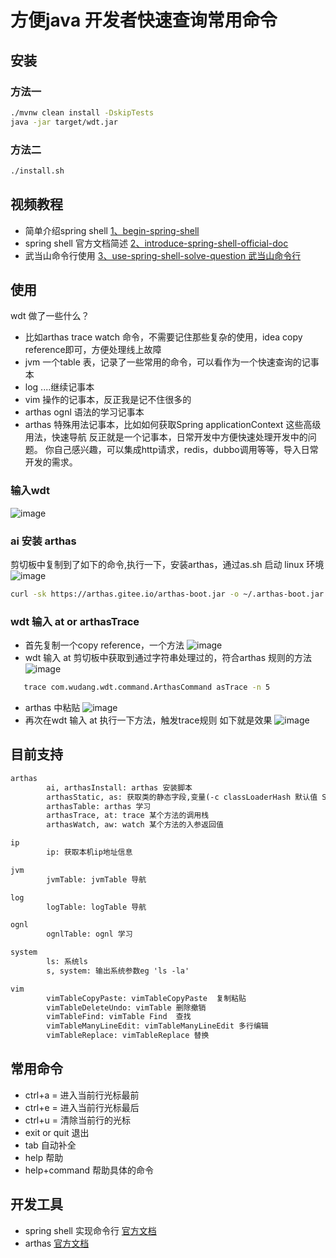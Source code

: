 # 方便java 开发者快速查询常用命令

## 安装
### 方法一
```bash
./mvnw clean install -DskipTests 
java -jar target/wdt.jar
```
### 方法二
```bash
./install.sh
```
## 视频教程
* 简单介绍spring shell
[1、begin-spring-shell](https://v.youku.com/v_show/id_XNDQ1Mzg4MzQ0MA==.html)
* spring shell 官方文档简述
[2、introduce-spring-shell-official-doc](https://v.youku.com/v_show/id_XNDQ1MzkyODYxMg==.html)
* 武当山命令行使用
[3、use-spring-shell-solve-question 武当山命令行](https://v.youku.com/v_show/id_XNDQ1Mzk4OTcyMA==.html)



## 使用
wdt 做了一些什么？
* 比如arthas trace watch 命令，不需要记住那些复杂的使用，idea copy reference即可，方便处理线上故障
* jvm 一个table 表，记录了一些常用的命令，可以看作为一个快速查询的记事本
* log  ....继续记事本
* vim 操作的记事本，反正我是记不住很多的
* arthas ognl 语法的学习记事本
* arthas 特殊用法记事本，比如如何获取Spring applicationContext 这些高级用法，快速导航
反正就是一个记事本，日常开发中方便快速处理开发中的问题。
你自己感兴趣，可以集成http请求，redis，dubbo调用等等，导入日常开发的需求。
###  输入wdt
![image](https://user-images.githubusercontent.com/20874972/69648806-f8064f00-10a6-11ea-8ce5-9c9898fb69ea.png)

### ai 安装 arthas
  剪切板中复制到了如下的命令,执行一下，安装arthas，通过as.sh 启动 linux 环境
 ![image](https://user-images.githubusercontent.com/20874972/69730612-5a248a00-1163-11ea-9b5e-43b7f322d035.png)

```bash
curl -sk https://arthas.gitee.io/arthas-boot.jar -o ~/.arthas-boot.jar  && echo "alias as.sh='java -jar ~/.arthas-boot.jar --repo-mirror aliyun --use-http'" >> ~/.bashrc && source ~/.bashrc
```
### wdt 输入 at or arthasTrace
 *  首先复制一个copy reference，一个方法
  ![image](https://user-images.githubusercontent.com/20874972/69729310-0dd84a80-1161-11ea-9057-091b75029f4c.png)
 *  wdt 输入 at
  剪切板中获取到通过字符串处理过的，符合arthas 规则的方法
  ![image](https://user-images.githubusercontent.com/20874972/69729643-a79ff780-1161-11ea-9fbf-01607f5cd2ab.png)
 ```bash
    trace com.wudang.wdt.command.ArthasCommand asTrace -n 5
 ```
* arthas 中粘贴
![image](https://user-images.githubusercontent.com/20874972/69729700-c605f300-1161-11ea-8d00-6b6928e2831b.png)
*  再次在wdt 输入 at 执行一下方法，触发trace规则
 如下就是效果
![image](https://user-images.githubusercontent.com/20874972/69729819-f2217400-1161-11ea-81fe-2e32e9274304.png)

## 目前支持
```xml
arthas
        ai, arthasInstall: arthas 安装脚本
        arthasStatic, as: 获取类的静态字段,变量(-c classLoaderHash 默认值 SystemClassLoader）[ sc -d com.test 获取 classLoaderHash 值]
        arthasTable: arthas 学习
        arthasTrace, at: trace 某个方法的调用栈
        arthasWatch, aw: watch 某个方法的入参返回值

ip
        ip: 获取本机ip地址信息

jvm
        jvmTable: jvmTable 导航

log
        logTable: logTable 导航

ognl
        ognlTable: ognl 学习

system
        ls: 系统ls
        s, system: 输出系统参数eg 'ls -la'

vim
        vimTableCopyPaste: vimTableCopyPaste  复制粘贴
        vimTableDeleteUndo: vimTable 删除撤销
        vimTableFind: vimTable Find  查找
        vimTableManyLineEdit: vimTableManyLineEdit 多行编辑
        vimTableReplace: vimTableReplace 替换
```

## 常用命令
* ctrl+a = 进入当前行光标最前   
* ctrl+e = 进入当前行光标最后
* ctrl+u = 清除当前行的光标     
* exit or quit 退出
* tab 自动补全                
* help  帮助
* help+command 帮助具体的命令

## 开发工具
* spring shell 实现命令行 [官方文档](https://docs.spring.io/spring-shell/docs/2.0.0.RELEASE/reference/htmlsingle/#extending-spring-shell)
* arthas [官方文档](https://alibaba.github.io/arthas/)